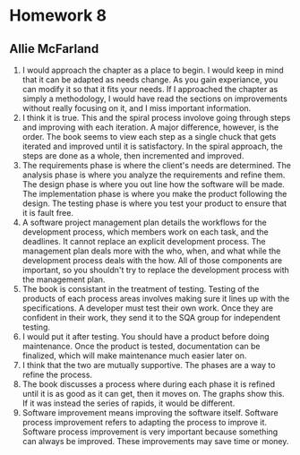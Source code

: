 # Homework 8
## Allie McFarland

1. I would approach the chapter as a place to begin. I would keep in mind that it can be adapted as needs change. As you gain experiance, you can modify it so that it fits your needs. If I approached the chapter as simply a methodology, I would have read the sections on improvements without really focusing on it, and I miss important information.
2. I think it is true. This and the spiral process involove going through steps and improving with each iteration. A major difference, however, is the order. The book seems to view each step as a single chuck that gets iterated and improved until it is satisfactory. In the spiral approach, the steps are done as a whole, then incremented and improved.
3. The requirements phase is where the client's needs are determined. The analysis phase is where you analyze the requirements and refine them. The design phase is where you out line how the software will be made. The implementation phase is where you make the product following the design. The testing phase is where you test your product to ensure that it is fault free. 
4. A software project management plan details the workflows for the development process, which members work on each task, and the deadlines. It cannot replace an explicit development process. The management plan deals more with the who, when, and what while the development process deals with the how. All of those components are important, so you shouldn't try to replace the development process with the management plan. 
5. The book is consistant in the treatment of testing. Testing of the products of each process areas involves making sure it lines up with the specifications. A developer must test their own work. Once they are confident in their work, they send it to the SQA group for independent testing.
6. I would put it after testing. You should have a product before doing maintenance. Once the product is tested, documentation can be finalized, which will make maintenance much easier later on.
7. I think that the two are mutually supportive. The phases are a way to refine the process.
8. The book discusses a process where during each phase it is refined until it is as good as it can get, then it moves on. The graphs show this. If it was instead the series of rapids, it would be different.
9. Software improvement means improving the software itself. Software process improvement refers to adapting the process to improve it. Software process improvement is very important because something can always be improved. These improvements may save time or money.